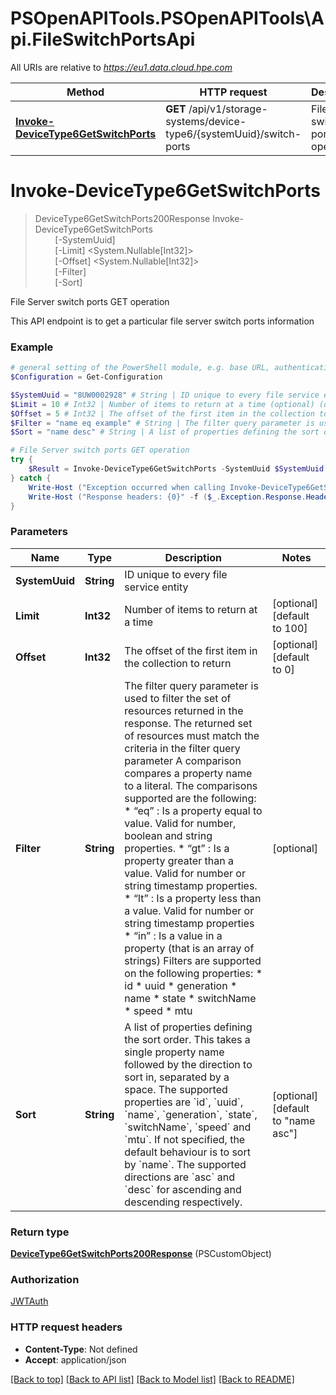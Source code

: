 # PSOpenAPITools.PSOpenAPITools\Api.FileSwitchPortsApi

All URIs are relative to *https://eu1.data.cloud.hpe.com*

Method | HTTP request | Description
------------- | ------------- | -------------
[**Invoke-DeviceType6GetSwitchPorts**](FileSwitchPortsApi.md#Invoke-DeviceType6GetSwitchPorts) | **GET** /api/v1/storage-systems/device-type6/{systemUuid}/switch-ports | File Server switch ports GET operation


<a id="Invoke-DeviceType6GetSwitchPorts"></a>
# **Invoke-DeviceType6GetSwitchPorts**
> DeviceType6GetSwitchPorts200Response Invoke-DeviceType6GetSwitchPorts<br>
> &nbsp;&nbsp;&nbsp;&nbsp;&nbsp;&nbsp;&nbsp;&nbsp;[-SystemUuid] <String><br>
> &nbsp;&nbsp;&nbsp;&nbsp;&nbsp;&nbsp;&nbsp;&nbsp;[-Limit] <System.Nullable[Int32]><br>
> &nbsp;&nbsp;&nbsp;&nbsp;&nbsp;&nbsp;&nbsp;&nbsp;[-Offset] <System.Nullable[Int32]><br>
> &nbsp;&nbsp;&nbsp;&nbsp;&nbsp;&nbsp;&nbsp;&nbsp;[-Filter] <String><br>
> &nbsp;&nbsp;&nbsp;&nbsp;&nbsp;&nbsp;&nbsp;&nbsp;[-Sort] <String><br>

File Server switch ports GET operation

This API endpoint is to get a particular file server switch ports information

### Example
```powershell
# general setting of the PowerShell module, e.g. base URL, authentication, etc
$Configuration = Get-Configuration

$SystemUuid = "8UW0002928" # String | ID unique to every file service entity
$Limit = 10 # Int32 | Number of items to return at a time (optional) (default to 100)
$Offset = 5 # Int32 | The offset of the first item in the collection to return (optional) (default to 0)
$Filter = "name eq example" # String | The filter query parameter is used to filter the set of resources returned in the response. The returned set of resources must match the criteria in the filter query parameter  A comparison compares a property name to a literal. The comparisons supported are the following: * “eq” : Is a property equal to value. Valid for number, boolean and string properties. * “gt” : Is a property greater than a value. Valid for number or string timestamp properties. * “lt” : Is a property less than a value. Valid for number or string timestamp properties * “in” : Is a value in a property (that is an array of strings)  Filters are supported on the following properties: * id * uuid * generation * name * state * switchName * speed * mtu  (optional)
$Sort = "name desc" # String | A list of properties defining the sort order. This takes a single property name followed by the direction to sort in, separated by a space. The supported properties are `id`, `uuid`, `name`, `generation`, `state`, `switchName`, `speed` and `mtu`. If not specified, the default behaviour is to sort by `name`. The supported directions are `asc` and `desc` for ascending and descending respectively.  (optional) (default to "name asc")

# File Server switch ports GET operation
try {
    $Result = Invoke-DeviceType6GetSwitchPorts -SystemUuid $SystemUuid -Limit $Limit -Offset $Offset -Filter $Filter -Sort $Sort
} catch {
    Write-Host ("Exception occurred when calling Invoke-DeviceType6GetSwitchPorts: {0}" -f ($_.ErrorDetails | ConvertFrom-Json))
    Write-Host ("Response headers: {0}" -f ($_.Exception.Response.Headers | ConvertTo-Json))
}
```

### Parameters

Name | Type | Description  | Notes
------------- | ------------- | ------------- | -------------
 **SystemUuid** | **String**| ID unique to every file service entity | 
 **Limit** | **Int32**| Number of items to return at a time | [optional] [default to 100]
 **Offset** | **Int32**| The offset of the first item in the collection to return | [optional] [default to 0]
 **Filter** | **String**| The filter query parameter is used to filter the set of resources returned in the response. The returned set of resources must match the criteria in the filter query parameter  A comparison compares a property name to a literal. The comparisons supported are the following: * “eq” : Is a property equal to value. Valid for number, boolean and string properties. * “gt” : Is a property greater than a value. Valid for number or string timestamp properties. * “lt” : Is a property less than a value. Valid for number or string timestamp properties * “in” : Is a value in a property (that is an array of strings)  Filters are supported on the following properties: * id * uuid * generation * name * state * switchName * speed * mtu  | [optional] 
 **Sort** | **String**| A list of properties defining the sort order. This takes a single property name followed by the direction to sort in, separated by a space. The supported properties are &#x60;id&#x60;, &#x60;uuid&#x60;, &#x60;name&#x60;, &#x60;generation&#x60;, &#x60;state&#x60;, &#x60;switchName&#x60;, &#x60;speed&#x60; and &#x60;mtu&#x60;. If not specified, the default behaviour is to sort by &#x60;name&#x60;. The supported directions are &#x60;asc&#x60; and &#x60;desc&#x60; for ascending and descending respectively.  | [optional] [default to &quot;name asc&quot;]

### Return type

[**DeviceType6GetSwitchPorts200Response**](DeviceType6GetSwitchPorts200Response.md) (PSCustomObject)

### Authorization

[JWTAuth](../README.md#JWTAuth)

### HTTP request headers

 - **Content-Type**: Not defined
 - **Accept**: application/json

[[Back to top]](#) [[Back to API list]](../README.md#documentation-for-api-endpoints) [[Back to Model list]](../README.md#documentation-for-models) [[Back to README]](../README.md)

